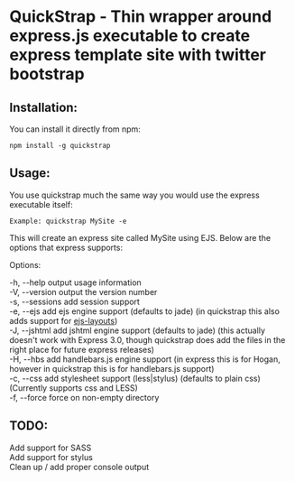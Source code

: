 QuickStrap - Thin wrapper around express.js executable to create express template site with twitter bootstrap
===============

Installation:
------

You can install it directly from npm:

    npm install -g quickstrap

Usage:
------

You use quickstrap much the same way you would use the express executable itself:

    Example: quickstrap MySite -e

This will create an express site called MySite using EJS. Below are the options that express supports:

Options:

  -h, --help          output usage information <br />
  -V, --version       output the version number<br />
  -s, --sessions      add session support<br />
  -e, --ejs           add ejs engine support (defaults to jade) (in quickstrap this also adds support for [ejs-layouts](https://github.com/Soarez/express-ejs-layouts))<br />
  -J, --jshtml        add jshtml engine support (defaults to jade) (this actually doesn't work with Express 3.0, though quickstrap does add the files in the right place for future express releases)<br />
  -H, --hbs         add handlebars.js engine support (in express this is for Hogan, however in quickstrap this is for handlebars.js support)<br />
  -c, --css   add stylesheet  support (less|stylus) (defaults to plain css) (Currently supports css and LESS)<br />
  -f, --force         force on non-empty directory<br />

TODO:
------
  Add support for SASS <br />
  Add support for stylus <br />
  Clean up / add proper console output <br />
